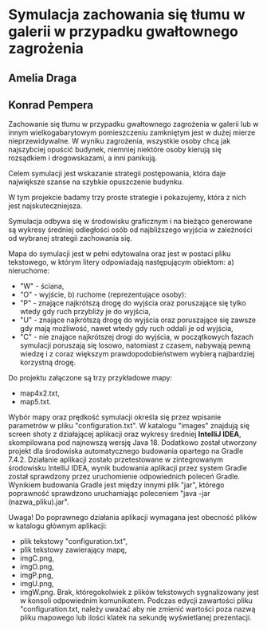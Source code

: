 # Symulacja zachowania się tłumu w galerii w przypadku gwałtownego zagrożenia
## Amelia Draga
## Konrad Pempera

Zachowanie się tłumu w przypadku gwałtownego zagrożenia w galerii lub w innym wielkogabarytowym pomieszczeniu zamkniętym jest w dużej mierze nieprzewidywalne. W  wyniku zagrożenia, wszystkie osoby chcą jak najszybciej opuścić budynek, niemniej niektóre osoby kierują się rozsądkiem i drogowskazami, a inni panikują. 

Celem symulacji jest wskazanie strategii postępowania, która daje największe szanse na szybkie opuszczenie budynku. 

W tym projekcie badamy trzy proste strategie i pokazujemy, która z nich jest najskuteczniejsza. 

Symulacja odbywa się w środowisku graficznym i na bieżąco generowane są wykresy średniej odległości osób od najbliższego wyjścia w zależności od wybranej strategii zachowania się.

Mapa do symulacji jest w pełni edytowalna oraz jest w postaci pliku tekstowego, w którym litery odpowiadają następującym obiektom:
a) nieruchome:
- "W" - ściana,
- "O" - wyjście,
b) ruchome (reprezentujące osoby):
- "P" - znające najkrótszą drogę do wyjścia oraz poruszające się tylko wtedy gdy ruch przybliży je do wyjścia,
- "U" - znające najkrótszą drogę do wyjścia oraz poruszające się zawsze gdy mają możliwość, nawet wtedy gdy ruch oddali je od wyjścia,
- "C" - nie znające najkrótszej drogi do wyjścia, w początkowych fazach symulacji poruszają się losowo, natomiast z czasem, nabywają pewną wiedzę i z coraz większym prawdopodobieństwem wybierą najbardziej korzystną drogę.


Do projektu załączone są trzy przykładowe mapy:
- map4x2.txt,
- map5.txt.

Wybór mapy oraz prędkość symulacji określa się przez wpisanie parametrów w pliku "configuration.txt". W katalogu "images" znajdują się screen shoty z działającej aplikacji oraz wykresy średniej **IntelliJ IDEA**, skompilowana pod najnowszą wersję Java 18. Dodatkowo został utworzony projekt dla środowiska automatycznego budowania opartego na Gradle 7.4.2. Działanie aplikacji zostało przetestowane w zintegrowanym środowisku IntelliJ IDEA, wynik budowania aplikacji przez system Gradle został sprawdzony przez uruchomienie odpowiednich poleceń Gradle. Wynikiem budowania Gradle jest między innymi plik "jar", którego poprawność sprawdzono uruchamiając poleceniem "java -jar (nazwa_pliku).jar".

Uwaga!
Do poprawnego działania aplikacji wymagana jest obecność plików w katalogu głównym aplikacji:
 - plik tekstowy "configuration.txt",
 - plik tekstowy zawierający mapę,
 - imgC.png,
 - imgO.png,
 - imgP.png,
 - imgU.png,
 - imgW.png.
Brak, któregokolwiek z plików tekstowych sygnalizowany jest w konsoli odpowiednim komunikatem. Podczas edycji zawartości pliku "configuration.txt, należy uważać aby nie zmienić wartości poza nazwą pliku mapowego lub ilości klatek na sekundę wyświetlanej prezentacji.



